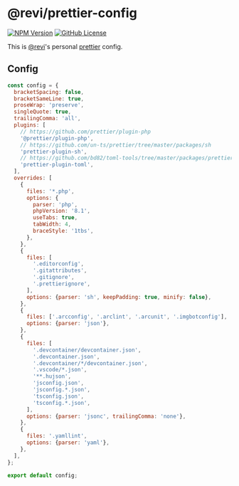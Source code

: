# @revi/prettier-config

[![NPM Version](https://img.shields.io/npm/v/%40revi%2Fprettier-config?logo=npm&cacheSeconds=600)](https://www.npmjs.com/package/@revi/prettier-config)
[![GitHub License](https://img.shields.io/github/license/revi/sandbox?logo=apache&cacheSeconds=600)](https://github.com/revi/sandbox/tree/master/npm/prettier-config)

This is [@revi](https://revi.xyz/)'s personal [prettier](https://prettier.io/docs/en/) config.

## Config

```js
const config = {
  bracketSpacing: false,
  bracketSameLine: true,
  proseWrap: 'preserve',
  singleQuote: true,
  trailingComma: 'all',
  plugins: [
    // https://github.com/prettier/plugin-php
    '@prettier/plugin-php',
    // https://github.com/un-ts/prettier/tree/master/packages/sh
    'prettier-plugin-sh',
    // https://github.com/bd82/toml-tools/tree/master/packages/prettier-plugin-toml
    'prettier-plugin-toml',
  ],
  overrides: [
    {
      files: '*.php',
      options: {
        parser: 'php',
        phpVersion: '8.1',
        useTabs: true,
        tabWidth: 4,
        braceStyle: '1tbs',
      },
    },
    {
      files: [
        '.editorconfig',
        '.gitattributes',
        '.gitignore',
        '.prettierignore',
      ],
      options: {parser: 'sh', keepPadding: true, minify: false},
    },
    {
      files: ['.arcconfig', '.arclint', '.arcunit', '.imgbotconfig'],
      options: {parser: 'json'},
    },
    {
      files: [
        '.devcontainer/devcontainer.json',
        '.devcontainer.json',
        '.devcontainer/*/devcontainer.json',
        '.vscode/*.json',
        '**.hujson',
        'jsconfig.json',
        'jsconfig.*.json',
        'tsconfig.json',
        'tsconfig.*.json',
      ],
      options: {parser: 'jsonc', trailingComma: 'none'},
    },
    {
      files: '.yamllint',
      options: {parser: 'yaml'},
    },
  ],
};

export default config;
```

